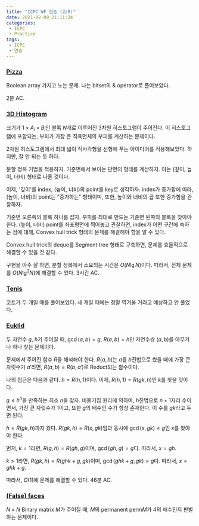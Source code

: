 ```yaml
---
title: "ICPC WF 연습 (2/8)"
date: 2021-02-09 21:11:24
categories:
 - ICPC
 - Practice
tags:
 - ICPC
 - 연습
---
```


### [Pizza](https://www.acmicpc.net/problem/20660)

Boolean array 가지고 노는 문제. 나는 bitset의 & operator로 풀어보았다.

2분 AC.



### [3D Histogram](https://www.acmicpc.net/problem/20197)

크기가 $1 \times A_i \times B_i$인 블록 $N$개로 이루어진 3차원 히스토그램이 주어진다. 이 히스토그램에 포함되는, 부피가 가장 큰 직육면체의 부피를 계산하는 문제이다.

2차원 히스토그램에서 최대 넓이 직사각형을 선형에 푸는 아이디어를 적용해보았다. 하지만, 잘 안 되는 듯 하다.

분할 정복 기법을 적용하자. 기준면에서 보이는 단면의 형태를 계산하자. 이는 (깊이, 높이, 너비) 형태로 나올 것이다.

이제, '깊이'를 index, (높이, 너비)의 point를 key로 생각하자. index가 증가함에 따라, (높이, 너비)의 point는 "증가하는" 형태이며, 또한, 높이와 너비의 곱 또한 증가함을 관찰하자.

기준면 오른쪽의 블록 하나를 잡자. 부피를 최대로 만드는 기준면 왼쪽의 블록을 찾아야 한다. (높이, 너비) point를 좌표평면에 찍어놓고 관찰하면, index가 어떤 구간에 속하는 점에 대해, Convex hull trick 형태의 문제를 해결해야 함을 알 수 있다.

Convex hull trick의 deque를 Segment tree 형태로 구축하면, 문제를 효율적으로 해결할 수 있을 것 같다.

구현을 아주 잘 하면, 분할 정복에서 소요되는 시간은 $O\left( N \lg N \right)$이다. 따라서, 전체 문제를 $O\left( N \lg^2 N \right)$에 해결할 수 있다. 3시간 AC.



### [Tenis](https://www.acmicpc.net/problem/20199)

코트가 두 개일 때를 풀어보았다. 세 개일 때에는 정말 역겨울 거라고 예상하고 안 풀었다.



### [Euklid](https://www.acmicpc.net/problem/20202)

두 자연수 $g$, $h$가 주어질 때, $\gcd (a, b) = g$, $R(a, b) = h$인 자연수쌍 $(a, b)$를 아무거나 하나 찾는 문제이다.

문제에서 주어진 함수 $R$을 해석해야 한다. $R(a, b)$는 $a$를 $b$진법으로 썼을 때에 가장 큰 자릿수가 $a'$라면, $R(a, b) = R(b, a')$로 Reduct되는 함수이다.

나의 접근은 다음과 같다. $h = R(h, 1)$이다. 이제, $R(h, 1) = R(gk, h)$인 $k$를 찾을 것이다.

$g \le h^n$을 만족하는 최소 $n$을 찾자. 비둘기집 원리에 의하여, $h$진법으로 $n+1$자리 수이면서, 가장 큰 자릿수가 1이고, 또한 $g$의 배수인 수가 항상 존재한다. 이 수를 $gk$라고 두면 된다.

$h = R(gk, h)$까지 왔다. $R(gk, h) = R(x, gk)$임과 동시에 $\gcd (x, gk) = g$인 $x$를 찾아야 한다.

먼저, $k = 1$라면, $R(g, h) = R(gh, g)$이며, $\gcd (gh, g) = g$다. 따라서, $x = gh$.

$k > 1$라면, $R(gk, h) = R(ghk + g, gk)$이며, $\gcd (ghk + g, gk) = g$다. 따라서, $x = ghk + g$.

따라서, $O(1)$에 문제를 해결할 수 있다. 46분 AC.



### [(False) faces](https://www.acmicpc.net/problem/7875)

$N \times N$ Binary matrix $M$가 주어질 때, $M$의 permanent $\text{perm} M$가 4의 배수인지 판별하는 문제이다.



